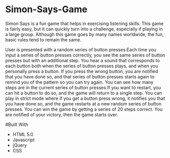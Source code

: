 # Simon-Says-Game
Simon Says is a fun game that helps in exercising listening skills. This game is fairly easy, but it can quickly turn into a challenge, especially if playing in a large group. Although this game goes by many names worldwide, the fun, basic rules tend to remain the same.

User is presented with a random series of button presses.Each time you input a series of button presses correctly, you see the same series of button presses but with an additional step.
You hear a sound that corresponds to each button both when the series of button presses plays, and when you personally press a button.
If you press the wrong button, you are notified that you have done so, and that series of button presses starts again to remind you of the pattern so you can try again.
You can see how many steps are in the current series of button presses.If you want to restart, you can hit a button to do so, and the game will return to a single step.
You can play in strict mode where if you get a button press wrong, it notifies you that you have done so, and the game restarts at a new random series of button presses.
You can win the game by getting a series of 20 steps correct. You are notified of your victory, then the game starts over.

#Built With
* HTML 5.0
* Javascript
* jQuery 
* CSS
